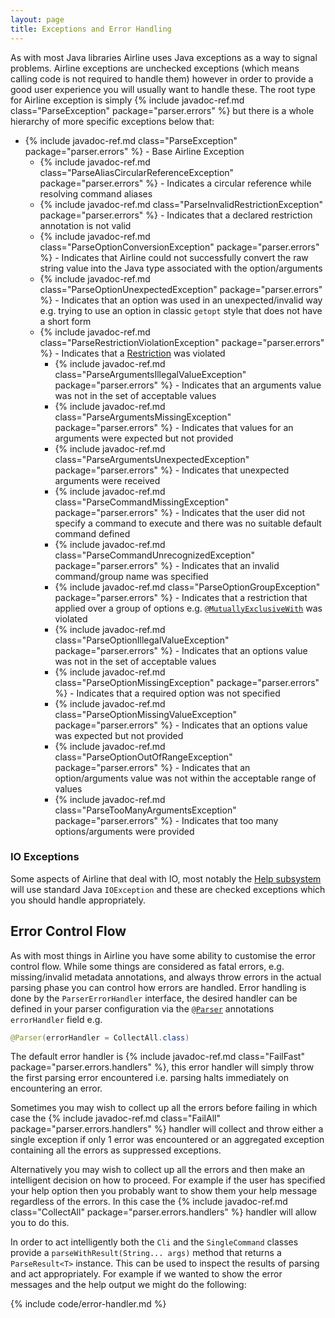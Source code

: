 ```yaml
---
layout: page
title: Exceptions and Error Handling
---
```


As with most Java libraries Airline uses Java exceptions as a way to signal problems.  Airline exceptions are unchecked exceptions (which means calling code is not required to handle them) however in order to provide a good user experience you will usually want to handle these.  The root type for Airline exception is simply {% include javadoc-ref.md class="ParseException" package="parser.errors" %} but there is a whole hierarchy of more specific exceptions below that:

- {% include javadoc-ref.md class="ParseException" package="parser.errors" %} - Base Airline Exception
    - {% include javadoc-ref.md class="ParseAliasCircularReferenceException" package="parser.errors" %} - Indicates a circular reference while resolving command aliases
    - {% include javadoc-ref.md class="ParseInvalidRestrictionException" package="parser.errors" %} - Indicates that a declared restriction annotation is not valid
    - {% include javadoc-ref.md class="ParseOptionConversionException" package="parser.errors" %} - Indicates that Airline could not successfully convert the raw string value into the Java type associated with the option/arguments
    - {% include javadoc-ref.md class="ParseOptionUnexpectedException" package="parser.errors" %} - Indicates that an option was used in an unexpected/invalid way e.g. trying to use an option in classic `getopt` style that does not have a short form
    - {% include javadoc-ref.md class="ParseRestrictionViolationException" package="parser.errors" %} - Indicates that a [Restriction](../restrictions/index.hml) was violated
        - {% include javadoc-ref.md class="ParseArgumentsIllegalValueException" package="parser.errors" %} - Indicates that an arguments value was not in the set of acceptable values
        - {% include javadoc-ref.md class="ParseArgumentsMissingException" package="parser.errors" %} - Indicates that values for an arguments were expected but not provided
        - {% include javadoc-ref.md class="ParseArgumentsUnexpectedException" package="parser.errors" %} - Indicates that unexpected arguments were received
        - {% include javadoc-ref.md class="ParseCommandMissingException" package="parser.errors" %} - Indicates that the user did not specify a command to execute and there was no suitable default command defined
        - {% include javadoc-ref.md class="ParseCommandUnrecognizedException" package="parser.errors" %} - Indicates that an invalid command/group name was specified
        - {% include javadoc-ref.md class="ParseOptionGroupException" package="parser.errors" %} - Indicates that a restriction that applied over a group of options e.g. [`@MutuallyExclusiveWith`](../annotations/mutually-exclusive-with.html) was violated
        - {% include javadoc-ref.md class="ParseOptionIllegalValueException" package="parser.errors" %} - Indicates that an options value was not in the set of acceptable values
        - {% include javadoc-ref.md class="ParseOptionMissingException" package="parser.errors" %} - Indicates that a required option was not specified
        - {% include javadoc-ref.md class="ParseOptionMissingValueException" package="parser.errors" %} - Indicates that an options value was expected but not provided
        - {% include javadoc-ref.md class="ParseOptionOutOfRangeException" package="parser.errors" %} - Indicates that an option/arguments value was not within the acceptable range of values
        - {% include javadoc-ref.md class="ParseTooManyArgumentsException" package="parser.errors" %} - Indicates that too many options/arguments were provided

### IO Exceptions

Some aspects of Airline that deal with IO, most notably the [Help subsystem](../help/index.html) will use standard Java `IOException` and these are checked exceptions which you should handle appropriately.

## Error Control Flow

As with most things in Airline you have some ability to customise the error control flow.  While some things are considered as fatal errors, e.g. missing/invalid metadata annotations, and always throw errors in the actual parsing phase you can control how errors are handled.  Error handling is done by the `ParserErrorHandler` interface, the desired handler can be defined in your parser configuration via the [`@Parser`](../annotations/parser.html) annotations `errorHandler` field e.g.

```java
@Parser(errorHandler = CollectAll.class)
```
The default error handler is {% include javadoc-ref.md class="FailFast" package="parser.errors.handlers" %}, this error handler will simply throw the first parsing error encountered i.e. parsing halts immediately on encountering an error.

Sometimes you may wish to collect up all the errors before failing in which case the {% include javadoc-ref.md class="FailAll" package="parser.errors.handlers" %} handler will collect and throw either a single exception if only 1 error was encountered or an aggregated exception containing all the errors as suppressed exceptions.

Alternatively you may wish to collect up all the errors and then make an intelligent decision on how to proceed.  For example if the user has specified your help option then you probably want to show them your help message regardless of the errors.  In this case the {% include javadoc-ref.md class="CollectAll" package="parser.errors.handlers" %} handler will allow you to do this.

In order to act intelligently both the `Cli` and the `SingleCommand` classes provide a `parseWithResult(String... args)` method that returns a `ParseResult<T>` instance.  This can be used to inspect the results of parsing and act appropriately.  For example if we wanted to show the error messages and the help output we might do the following:

{% include code/error-handler.md %}